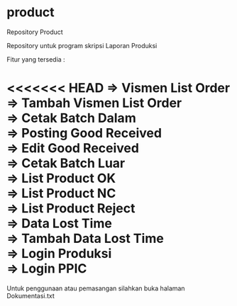 # product

Repository Product

Repository untuk program skripsi Laporan Produksi

Fitur yang tersedia :

<<<<<<< HEAD
=> Vismen List Order <br>
=> Tambah Vismen List Order <br>
=> Cetak Batch Dalam <br>
=> Posting Good Received <br>
=> Edit Good Received <br>
=> Cetak Batch Luar <br>
=> List Product OK <br>
=> List Product NC <br>
=> List Product Reject <br>
=> Data Lost Time <br>
=> Tambah Data Lost Time <br>
=> Login Produksi <br>
=> Login PPIC <br>
=======

Untuk penggunaan atau pemasangan silahkan buka halaman Dokumentasi.txt

